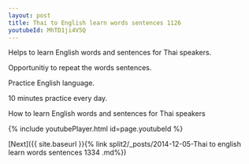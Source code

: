 ```yaml
---
layout: post
title: Thai to English learn words sentences 1126 
youtubeId: MhTD1ji4V5Q
---
```

 
 
Helps to learn English words and sentences for Thai speakers.

Opportunitiy to repeat the words sentences. 

Practice English language. 
 
10 minutes practice every day. 
 
How to learn English words and sentences for Thai speakers 
 
{% include youtubePlayer.html id=page.youtubeId %}
 
 
[Next]({{ site.baseurl }}{% link  split2/_posts/2014-12-05-Thai to english learn words sentences 1334 .md%})
 

